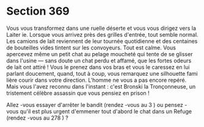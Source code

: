# Section 369

Vous vous transformez dans une ruelle déserte et vous vous dirigez vers la Laiter ie.
Lorsque vous arrivez près des grilles d'entrée, tout semble normal. Les camions de lait
reviennent de leur tournée quotidienne et des centaines de bouteilles vides tintent sur les
convoyeurs. Tout est calme. Vous apercevez même un petit chat au pelage moucheté qui
tente de se glisser dans l'usine — sans doute un chat perdu et affamé, que les fortes
odeurs de lait ont attiré ! Vous le prenez dans vos bras et vous le caressez en lui parlant
doucement, quand, tout à coup, vous remarquez une silhouette fami lière courir dans votre
direction. L'homme ne vous a pas encore repéré. Mais vous l'avez reconnu dans l'instant :
c'est Bronski la Tronçonneuse, un tristement célèbre assassin que vous pensiez en prison
!

Allez -vous essayer d'arrêter le bandit (rendez -vous au  3 ) ou pensez -vous qu'il est plus
urgent d'emmener tout d'abord le chat dans un Refuge (rendez -vous au  278 ) ?